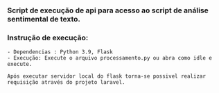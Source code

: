 ### Script de execução de api para acesso ao script de análise sentimental de texto.

### Instrução de execução:
	- Dependencias : Python 3.9, Flask
	- Execução: Execute o arquivo processamento.py ou abra como idle e execute.
	
	Após executar servidor local do flask torna-se possivel realizar requisição através do projeto laravel.
	
	
